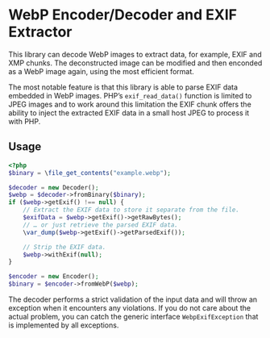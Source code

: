 WebP Encoder/Decoder and EXIF Extractor
=======================================

This library can decode WebP images to extract data, for example, EXIF and XMP
chunks. The deconstructed image can be modified and then enconded as a WebP
image again, using the most efficient format.

The most notable feature is that this library is able to parse EXIF data
embedded in WebP images. PHP’s `exif_read_data()` function is limited to JPEG
images and to work around this limitation the EXIF chunk offers the ability to
inject the extracted EXIF data in a small host JPEG to process it with PHP.

Usage
-----

```php
<?php
$binary = \file_get_contents("example.webp");

$decoder = new Decoder();
$webp = $decoder->fromBinary($binary);
if ($webp->getExif() !== null) {
    // Extract the EXIF data to store it separate from the file.
    $exifData = $webp->getExif()->getRawBytes();
    // … or just retrieve the parsed EXIF data.
    \var_dump($webp->getExif()->getParsedExif());

    // Strip the EXIF data.
    $webp->withExif(null);
}

$encoder = new Encoder();
$binary = $encoder->fromWebP($webp);
```

The decoder performs a strict validation of the input data and will throw an
exception when it encounters any violations. If you do not care about the
actual problem, you can catch the generic interface `WebpExifException` that
is implemented by all exceptions.

